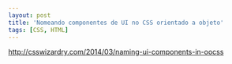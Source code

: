 ```yaml
---
layout: post
title: 'Nomeando componentes de UI no CSS orientado a objeto'
tags: [CSS, HTML]
---
```


<http://csswizardry.com/2014/03/naming-ui-components-in-oocss>
